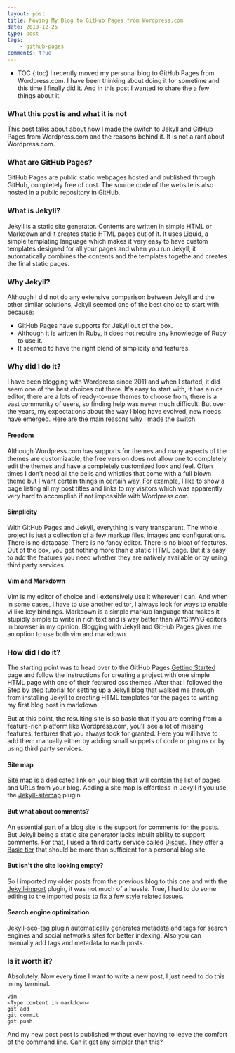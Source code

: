 ```yaml
---
layout: post
title: Moving My Blog to GitHub Pages from Wordpress.com
date: 2019-12-25
type: post
tags:
    - github-pages
comments: true
---
```

* TOC
{:toc}
I recently moved my personal blog to GitHub Pages from
Wordpress.com. I have been thinking about doing it for
sometime and this time I finally did it. And in this post 
I wanted to share the a few things about it.

### What this post is and what it is not
This post talks about about how I made the switch to Jekyll and GitHub
Pages from Wordpress.com and the reasons behind it. It is 
not a rant about Wordpress.com.

### What are GitHub Pages?
GitHub Pages are public static webpages hosted and published through
GitHub, completely free of cost. The source code of
the website is also hosted in a public repository in GitHub.

### What is Jekyll?
Jekyll is a static site generator. Contents are written in simple
HTML or Markdown and it creates static HTML pages out of it. It uses Liquid,
a simple templating language which makes it very easy to have
custom templates designed for all your pages and when you run
Jekyll, it automatically combines the contents and the templates togethe
and creates the final static pages.

### Why Jekyll?
Although I did not do any extensive comparison between Jekyll and
the other similar solutions, Jekyll seemed one of the best
choice to start with because:
- GitHub Pages have supports for Jekyll out of the box.
- Although it is written in Ruby, it does not require any knowledge
of Ruby to use it.
- It seemed to have the right blend of simplicity and features.

### Why did I do it?
I have been blogging with Wordpress since 2011 and when I started,
it did seem one of the best choices out there. It's easy to start
with, it has a nice editor, there are a lots of ready-to-use themes 
to choose from, there is a vast community of users, so finding help was
never much difficult. But over the
years, my expectations about the way I blog have evolved, new needs
have emerged. Here are the main reasons why I made the switch.

#### Freedom
Although Wordpress.com has supports for themes and many aspects of the
themes are customizable, the free version does not allow one to
completely edit the themes and have a completely customized look and
feel. Often times I don't need all the bells and whistles that come
with a full blown theme but I want certain things in certain way.
For example, I like to show a page listing all my post titles and links
to my visitors which was apparently very hard to accomplish if not 
impossible with Wordpress.com.

#### Simplicity
With GitHub Pages and Jekyll, everything is very transparent. The whole
project is just a collection of a few markup files, images and configurations.
There is no database. There is no fancy editor. There is no bloat of 
features. Out of the box, you get nothing more than a static HTML page.
But it's easy to add the features you need whether they are natively 
available or by using third party services.

#### Vim and Markdown
Vim is my editor of choice and I extensively use it wherever I can. And when 
in some cases, I have to use another editor, I always look for ways to enable
vi like key bindings. 
Markdown is a simple markup language that makes it stupidly simple to write in
rich text and is way better than WYSIWYG editors in browser in my opinion.
Blogging with Jekyll and GitHub Pages gives me an option to use both vim and
markdown.

### How did I do it?
The starting point was to head over to the GitHub Pages 
[Getting Started](https://guides.github.com/features/pages/) 
page and follow the instructions for creating a project with one simple 
HTML page with one of their featured css themes. After that I followed the
[Step by step](https://jekyllrb.com/docs/step-by-step/01-setup/)
tutorial for setting up a Jekyll blog that walked me through from installing
Jekyll to creating HTML templates for the pages to writing my first blog post 
in markdown.

But at this point, the resulting site is so basic that if you are coming from
a feature-rich platform like Wordpress.com, you'll see a lot of missing features,
features that you always took for granted. Here you will have to add them
manually either by adding small snippets of code or plugins or by using third 
party services.

#### Site map
Site map is a dedicated link on your blog that will contain the list of pages and 
URLs from your blog. Adding a site map is effortless in Jekyll if you use the
[Jekyll-sitemap](https://github.com/jekyll/jekyll-sitemap) plugin.

#### But what about comments?
An essential part of a blog site is the support for comments for the posts. But Jekyll
being a static site generator lacks inbuilt ability to support comments. For that, 
I used a third party service called [Disqus](https://disqus.com/). They offer a 
[Basic tier](https://disqus.com/pricing/)
that should be more than sufficient for a personal blog site.

#### But isn't the site looking empty?
So I imported my older posts from the previous blog to this one and with the
[Jekyll-import](https://import.jekyllrb.com/docs/wordpressdotcom/) plugin, it
was not much of a hassle. True, I had to do some editing to the imported posts
to fix a few style related issues.

#### Search engine optimization
[Jekyll-seo-tag](https://github.com/jekyll/jekyll-seo-tag) plugin automatically
generates metadata and tags for search engines and social networks sites for
better indexing. Also you can manually add tags and metadata to each posts.

### Is it worth it?
Absolutely. Now every time I want to write a new post, I just
need to do this in my terminal.

```
vim
<Type content in markdown>
git add
git commit
git push
```

And my new post post is published without ever having to leave the comfort of
the command line. Can it get any simpler than this?

